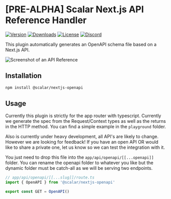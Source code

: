 # [PRE-ALPHA] Scalar Next.js API Reference Handler

[![Version](https://img.shields.io/npm/v/%40scalar/nextjs-openapi)](https://www.npmjs.com/package/@scalar/nextjs-openapi)
[![Downloads](https://img.shields.io/npm/dm/%40scalar/nextjs-openapi)](https://www.npmjs.com/package/@scalar/nextjs-openapi)
[![License](https://img.shields.io/npm/l/%40scalar%2fnextjs-openapi)](https://www.npmjs.com/package/@scalar/nextjs-openapi)
[![Discord](https://img.shields.io/discord/1135330207960678410?style=flat&color=5865F2)](https://discord.gg/scalar)

This plugin automatically generates an OpenAPI schema file based on a Next.js API.

<picture>
  <source media="(prefers-color-scheme: dark)" srcset="https://github.com/scalar/scalar/assets/2039539/5837adad-a605-4edb-90ec-b929ff2b803b">
  <source media="(prefers-color-scheme: light)" srcset="https://github.com/scalar/scalar/assets/2039539/4f58202d-f40f-47b3-aeaa-44681b424a45">
  <img alt="Screenshot of an API Reference" src="https://github.com/scalar/scalar/assets/2039539/4f58202d-f40f-47b3-aeaa-44681b424a45">
</picture>

## Installation

```bash
npm install @scalar/nextjs-openapi
```

## Usage

Currently this plugin is strictly for the app router with typescript. Currently we generate the spec from the Request/Context types as well as the returns in the HTTP method. You can find a simple example in the `playground` folder.

Also is currently under heavy development, all API's are likely to change. However we are looking for feedback! If you have an open API OR would like to share a private one, let us know so we can test the integration with it.

You just need to drop this file into the `app/api/openapi/[[...openapi]]` folder. You can rename the openapi folder to whatever you like but the dynamic folder must be catch-all as we will be serving two endpoints.

```ts
// app/api/openapi/[[...slug]]/route.ts
import { OpenAPI } from '@scalar/nextjs-openapi'

export const GET = OpenAPI()
```
